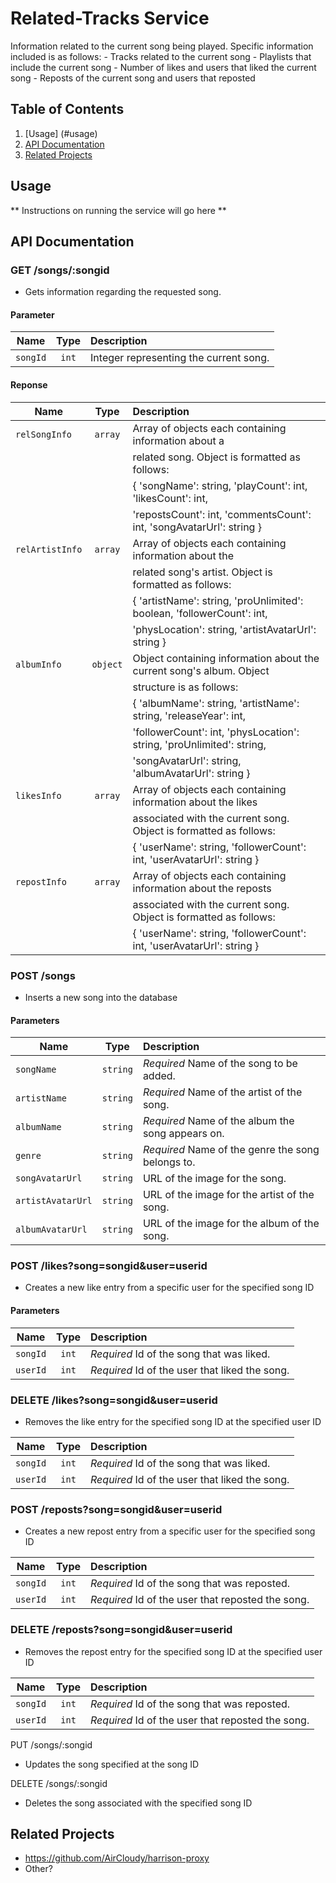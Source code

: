 # Related-Tracks Service

Information related to the current song being played. Specific information included is as follows:
    - Tracks related to the current song
    - Playlists that include the current song
    - Number of likes and users that liked the current song
    - Reposts of the current song and users that reposted

## Table of Contents

1. [Usage] (#usage)
1. [API Documentation](#api-documentation)
1. [Related Projects](#related-projects)

## Usage

** Instructions on running the service will go here **

## API Documentation

### GET /songs/:songid
- Gets information regarding the requested song.

#### Parameter

| Name             | Type          | Description                                                            |
| ---------------- |:-------------:| :----------------------------------------------------------------------|
| `songId`         | `int`         | Integer representing the current song.                                 |

#### Reponse

| Name             | Type          | Description                                                            |
| ---------------- |:-------------:| :----------------------------------------------------------------------|
| `relSongInfo`    | `array`       | Array of objects each containing information about a                   |
|                  |               | related song. Object is formatted as follows:                          |
|                  |               | { 'songName': string, 'playCount': int, 'likesCount': int,             |
|                  |               |   'repostsCount': int, 'commentsCount': int, 'songAvatarUrl': string } |
| `relArtistInfo`  | `array`       | Array of objects each containing information about the                 |
|                  |               | related song's artist. Object is formatted as follows:                 |
|                  |               | { 'artistName': string, 'proUnlimited': boolean, 'followerCount': int, |
|                  |               |   'physLocation': string, 'artistAvatarUrl': string }                  |
| `albumInfo`      | `object`      | Object containing information about the current song's album. Object   |
|                  |               | structure is as follows:                                               |
|                  |               | { 'albumName': string, 'artistName': string, 'releaseYear': int,       |
|                  |               |   'followerCount': int, 'physLocation': string, 'proUnlimited': string,|
|                  |               |   'songAvatarUrl': string, 'albumAvatarUrl': string }                  |
| `likesInfo`      | `array`       | Array of objects each containing information about the likes           |
|                  |               | associated with the current song. Object is formatted as follows:      |
|                  |               | { 'userName': string, 'followerCount': int, 'userAvatarUrl': string }  |
| `repostInfo`     | `array`       | Array of objects each containing information about the reposts         |
|                  |               | associated with the current song. Object is formatted as follows:      |
|                  |               | { 'userName': string, 'followerCount': int, 'userAvatarUrl': string }  |

### POST /songs
- Inserts a new song into the database

#### Parameters

| Name             | Type          | Description                                                            |
| ---------------- |:-------------:| :----------------------------------------------------------------------|
| `songName`       | `string`      | *Required* Name of the song to be added.                               |
| `artistName`     | `string`      | *Required* Name of the artist of the song.                             |
| `albumName`      | `string`      | *Required* Name of the album the song appears on.                      |
| `genre`          | `string`      | *Required* Name of the genre the song belongs to.                      |
| `songAvatarUrl`  | `string`      | URL of the image for the song.                                         |
| `artistAvatarUrl`| `string`      | URL of the image for the artist of the song.                           |
| `albumAvatarUrl` | `string`      | URL of the image for the album of the song.                            |

### POST /likes?song=songid&user=userid
- Creates a new like entry from a specific user for the specified song ID

#### Parameters

| Name             | Type          | Description                                                            |
| ---------------- |:-------------:| :----------------------------------------------------------------------|
| `songId`         | `int`         | *Required* Id of the song that was liked.                              |
| `userId`         | `int`         | *Required* Id of the user that liked the song.                         |

### DELETE /likes?song=songid&user=userid
- Removes the like entry for the specified song ID at the specified user ID

| Name             | Type          | Description                                                            |
| ---------------- |:-------------:| :----------------------------------------------------------------------|
| `songId`         | `int`         | *Required* Id of the song that was liked.                              |
| `userId`         | `int`         | *Required* Id of the user that liked the song.                         |

### POST /reposts?song=songid&user=userid
- Creates a new repost entry from a specific user for the specified song ID

| Name             | Type          | Description                                                            |
| ---------------- |:-------------:| :----------------------------------------------------------------------|
| `songId`         | `int`         | *Required* Id of the song that was reposted.                           |
| `userId`         | `int`         | *Required* Id of the user that reposted the song.                      |

### DELETE /reposts?song=songid&user=userid
- Removes the repost entry for the specified song ID at the specified user ID

| Name             | Type          | Description                                                            |
| ---------------- |:-------------:| :----------------------------------------------------------------------|
| `songId`         | `int`         | *Required* Id of the song that was reposted.                           |
| `userId`         | `int`         | *Required* Id of the user that reposted the song.                      |

PUT /songs/:songid
- Updates the song specified at the song ID

DELETE /songs/:songid
- Deletes the song associated with the specified song ID

## Related Projects

  - https://github.com/AirCloudy/harrison-proxy
  - Other?

